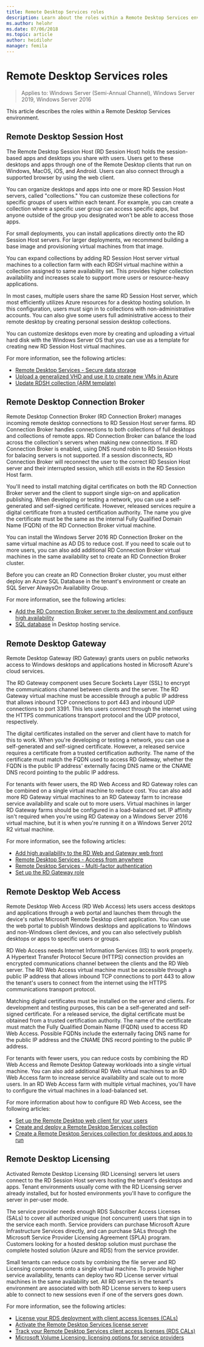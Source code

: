 ```yaml
---
title: Remote Desktop Services roles
description: Learn about the roles within a Remote Desktop Services environment in Windows Server.
ms.author: helohr
ms.date: 07/06/2018
ms.topic: article
author: heidilohr
manager: femila
---
```

# Remote Desktop Services roles

>Applies to: Windows Server (Semi-Annual Channel), Windows Server 2019, Windows Server 2016

This article describes the roles within a Remote Desktop Services environment.

## Remote Desktop Session Host

The Remote Desktop Session Host (RD Session Host) holds the session-based apps and desktops you share with users. Users get to these desktops and apps through one of the Remote Desktop clients that run on Windows, MacOS, iOS, and Android. Users can also connect through a supported browser by using the web client.

You can organize desktops and apps into one or more RD Session Host servers, called "collections." You can customize these collections for specific groups of users within each tenant. For example, you can create a collection where a specific user group can access specific apps, but anyone outside of the group you designated won't be able to access those apps.

For small deployments, you can install applications directly onto the RD Session Host servers. For larger deployments, we recommend building a base image and provisioning virtual machines from that image.

You can expand collections by adding RD Session Host server virtual machines to a collection farm with each RDSH virtual machine within a collection assigned to same availability set. This provides higher collection availability and increases scale to support more users or resource-heavy applications.

In most cases, multiple users share the same RD Session Host server, which most efficiently utilizes Azure resources for a desktop hosting solution. In this configuration, users must sign in to collections with non-administrative accounts. You can also give some users full administrative access to their remote desktop by creating personal session desktop collections.

You can customize desktops even more by creating and uploading a virtual hard disk with the Windows Server OS that you can use as a template for creating new RD Session Host virtual machines.

For more information, see the following articles:

* [Remote Desktop Services - Secure data storage](rds-plan-secure-data-storage.md)
* [Upload a generalized VHD and use it to create new VMs in Azure](/azure/virtual-machines/windows/upload-generalized-managed?toc=/azure/virtual-machines/windows/toc.json)
* [Update RDSH collection (ARM template)](https://github.com/Azure/RDS-Templates/tree/master/rds-update-rdsh-collection/)

## Remote Desktop Connection Broker

Remote Desktop Connection Broker (RD Connection Broker) manages incoming remote desktop connections to RD Session Host server farms. RD Connection Broker handles connections to both collections of full desktops and collections of remote apps. RD Connection Broker can balance the load across the collection's servers when making new connections. If RD Connection Broker is enabled, using DNS round robin to RD Session Hosts for balacing servers is not supported. If a session disconnects, RD Connection Broker will reconnect the user to the correct RD Session Host server and their interrupted session, which still exists in the RD Session Host farm.

You'll need to install matching digital certificates on both the RD Connection Broker server and the client to support single sign-on and application publishing. When developing or testing a network, you can use a self-generated and self-signed certificate. However, released services require a digital certificate from a trusted certification authority. The name you give the certificate must be the same as the internal Fully Qualified Domain Name (FQDN) of the RD Connection Broker virtual machine.

You can install the Windows Server 2016 RD Connection Broker on the same virtual machine as AD DS to reduce cost. If you need to scale out to more users, you can also add additional RD Connection Broker virtual machines in the same availability set to create an RD Connection Broker cluster.

Before you can create an RD Connection Broker cluster, you must either deploy an Azure SQL Database in the tenant's environment or create an SQL Server AlwaysOn Availability Group.

For more information, see the following articles:

* [Add the RD Connection Broker server to the deployment and configure high availability](rds-connection-broker-cluster.md)
* [SQL database](desktop-hosting-service.md#sql-database) in Desktop hosting service.

## Remote Desktop Gateway

Remote Desktop Gateway (RD Gateway) grants users on public networks access to Windows desktops and applications hosted in Microsoft Azure's cloud services.

The RD Gateway component uses Secure Sockets Layer (SSL) to encrypt the communications channel between clients and the server. The RD Gateway virtual machine must be accessible through a public IP address that allows inbound TCP connections to port 443 and inbound UDP connections to port 3391. This lets users connect through the internet using the HTTPS communications transport protocol and the UDP protocol, respectively.

The digital certificates installed on the server and client have to match for this to work. When you're developing or testing a network, you can use a self-generated and self-signed certificate. However, a released service requires a certificate from a trusted certification authority. The name of the certificate must match the FQDN used to access RD Gateway, whether the FQDN is the public IP address' externally facing DNS name or the CNAME DNS record pointing to the public IP address.

For tenants with fewer users, the RD Web Access and RD Gateway roles can be combined on a single virtual machine to reduce cost. You can also add more RD Gateway virtual machines to an RD Gateway farm to increase service availability and scale out to more users. Virtual machines in larger RD Gateway farms should be configured in a load-balanced set. IP affinity isn't required when you're using RD Gateway on a Windows Server 2016 virtual machine, but it is when you're running it on a Windows Server 2012 R2 virtual machine.

For more information, see the following articles:

* [Add high availability to the RD Web and Gateway web front](rds-rdweb-gateway-ha.md)
* [Remote Desktop Services - Access from anywhere](rds-plan-access-from-anywhere.md)
* [Remote Desktop Services - Multi-factor authentication](rds-plan-mfa.md)
* [Set up the RD Gateway role](remote-desktop-gateway-role.md)

## Remote Desktop Web Access

Remote Desktop Web Access (RD Web Access) lets users access desktops and applications through a web portal and launches them through the device's native Microsoft Remote Desktop client application. You can use the web portal to publish Windows desktops and applications to Windows and non-Windows client devices, and you can also selectively publish desktops or apps to specific users or groups.

RD Web Access needs Internet Information Services (IIS) to work properly. A Hypertext Transfer Protocol Secure (HTTPS) connection provides an encrypted communications channel between the clients and the RD Web server. The RD Web Access virtual machine must be accessible through a public IP address that allows inbound TCP connections to port 443 to allow the tenant's users to connect from the internet using the HTTPS communications transport protocol.

Matching digital certificates must be installed on the server and clients. For development and testing purposes, this can be a self-generated and self-signed certificate. For a released service, the digital certificate must be obtained from a trusted certification authority. The name of the certificate must match the Fully Qualified Domain Name (FQDN) used to access RD Web Access. Possible FQDNs include the externally facing DNS name for the public IP address and the CNAME DNS record pointing to the public IP address.

For tenants with fewer users, you can reduce costs by combining the RD Web Access and Remote Desktop Gateway workloads into a single virtual machine. You can also add additional RD Web virtual machines to an RD Web Access farm to increase service availability and scale out to more users. In an RD Web Access farm with multiple virtual machines, you'll have to configure the virtual machines in a load-balanced set.

For more information about how to configure RD Web Access, see the following articles:

* [Set up the Remote Desktop web client for your users](clients/remote-desktop-web-client-admin.md)
* [Create and deploy a Remote Desktop Services collection](rds-create-collection.md)
* [Create a Remote Desktop Services collection for desktops and apps to run](rds-create-collection.md)

## Remote Desktop Licensing

Activated Remote Desktop Licensing (RD Licensing) servers let users connect to the RD Session Host servers hosting the tenant's desktops and apps. Tenant environments usually come with the RD Licensing server already installed, but for hosted environments you'll have to configure the server in per-user mode.

The service provider needs enough RDS Subscriber Access Licenses (SALs) to cover all authorized unique (not concurrent) users that sign in to the service each month. Service providers can purchase Microsoft Azure Infrastructure Services directly, and can purchase SALs through the Microsoft Service Provider Licensing Agreement (SPLA) program. Customers looking for a hosted desktop solution must purchase the complete hosted solution (Azure and RDS) from the service provider.

Small tenants can reduce costs by combining the file server and RD Licensing components onto a single virtual machine. To provide higher service availability, tenants can deploy two RD License server virtual machines in the same availability set. All RD servers in the tenant's environment are associated with both RD License servers to keep users able to connect to new sessions even if one of the servers goes down.

For more information, see the following articles:

* [License your RDS deployment with client access licenses (CALs)](rds-client-access-license.md)
* [Activate the Remote Desktop Services license server](rds-activate-license-server.md)
* [Track your Remote Desktop Services client access licenses (RDS CALs)](rds-track-cals.md)
* [Microsoft Volume Licensing: licensing options for service providers](https://www.microsoft.com/Licensing/licensing-programs/spla-program.aspx)
